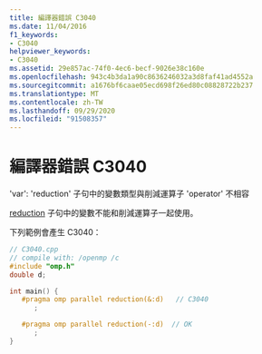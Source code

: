 ```yaml
---
title: 編譯器錯誤 C3040
ms.date: 11/04/2016
f1_keywords:
- C3040
helpviewer_keywords:
- C3040
ms.assetid: 29e857ac-74f0-4ec6-becf-9026e38c160e
ms.openlocfilehash: 943c4b3da1a90c8636246032a3d8faf41ad4552a
ms.sourcegitcommit: a1676bf6caae05ecd698f26ed80c08828722b237
ms.translationtype: MT
ms.contentlocale: zh-TW
ms.lasthandoff: 09/29/2020
ms.locfileid: "91508357"
---
```

# <a name="compiler-error-c3040"></a>編譯器錯誤 C3040

'var': 'reduction' 子句中的變數類型與削減運算子 'operator' 不相容

[reduction](../../parallel/openmp/reference/openmp-clauses.md#reduction) 子句中的變數不能和削減運算子一起使用。

下列範例會產生 C3040：

```cpp
// C3040.cpp
// compile with: /openmp /c
#include "omp.h"
double d;

int main() {
   #pragma omp parallel reduction(&:d)   // C3040
      ;

   #pragma omp parallel reduction(-:d)  // OK
      ;
}
```
